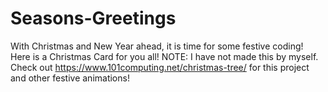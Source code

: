 # Seasons-Greetings
With Christmas and New Year ahead, it is time for some festive coding! Here is a Christmas Card for you all! NOTE: I have not made this by myself. Check out https://www.101computing.net/christmas-tree/ for this project and other festive animations!
